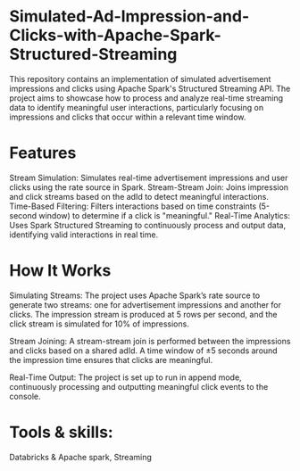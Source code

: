 # Simulated-Ad-Impression-and-Clicks-with-Apache-Spark-Structured-Streaming
This repository contains an implementation of simulated advertisement impressions and clicks using Apache Spark's Structured Streaming API. The project aims to showcase how to process and analyze real-time streaming data to identify meaningful user interactions, particularly focusing on impressions and clicks that occur within a relevant time window.

# Features
Stream Simulation: Simulates real-time advertisement impressions and user clicks using the rate source in Spark.
Stream-Stream Join: Joins impression and click streams based on the adId to detect meaningful interactions.
Time-Based Filtering: Filters interactions based on time constraints (5-second window) to determine if a click is "meaningful."
Real-Time Analytics: Uses Spark Structured Streaming to continuously process and output data, identifying valid interactions in real time.

# How It Works
Simulating Streams: The project uses Apache Spark’s rate source to generate two streams: one for advertisement impressions and another for clicks. The impression stream is produced at 5 rows per second, and the click stream is simulated for 10% of impressions.

Stream Joining: A stream-stream join is performed between the impressions and clicks based on a shared adId. A time window of ±5 seconds around the impression time ensures that clicks are meaningful.

Real-Time Output: The project is set up to run in append mode, continuously processing and outputting meaningful click events to the console.

# Tools & skills:
Databricks & Apache spark, Streaming


